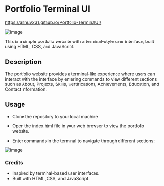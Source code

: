 # Portfolio Terminal UI

https://annuv231.github.io/Portfolio-TerminalUI/

![image](https://github.com/annuv231/Portfolio-TerminalUI/assets/33187053/b67d7cac-b392-4a61-b608-42f2adade045)

This is a simple portfolio website with a terminal-style user interface, built using HTML, CSS, and JavaScript.

## Description

The portfolio website provides a terminal-like experience where users can interact with the interface by entering commands to view different sections such as About, Projects, Skills, Certifications, Achievements, Education, and Contact information.


## Usage

- Clone the repository to your local machine 

- Open the index.html file in your web browser to view the portfolio website.
- Enter commands in the terminal to navigate through different sections:

![image](https://github.com/annuv231/Portfolio-TerminalUI/assets/33187053/63bc2012-1872-437a-ba97-d3d2337685a1)

### Credits

- Inspired by terminal-based user interfaces.
- Built with HTML, CSS, and JavaScript.

